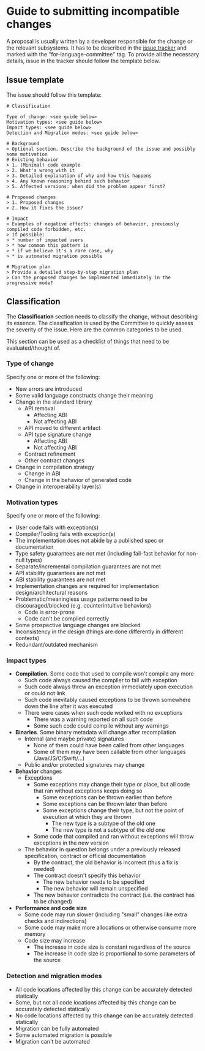 # Guide to submitting incompatible changes

A proposal is usually written by a developer responsible for the change or the relevant subsystems. It has to be described in the [issue tracker](https://youtrack.jetbrains.com/issues/KT?q=%23for-language-committee%20%23Unresolved%20tag:%20-language-committee-approved) and marked with the "for-language-committee" tag. To provide all the necessary details, issue in the tracker should follow the template below.

## Issue template

The issue should follow this template:

```text
# Classification

Type of change: <see guide below>
Motivation types: <see guide below>
Impact types: <see guide below>
Detection and Migration modes: <see guide below>

# Background
> Optional section. Describe the background of the issue and possibly some motivation
# Existing behavior
> 1. (Minimal) code example
> 2. What's wrong with it
> 3. Detailed explanation of why and how this happens
> 4. Any known reasoning behind such behavior
> 5. Affected versions: when did the problem appear first? 

# Proposed changes
> 1. Proposed changes
> 2. How it fixes the issue?

# Impact
> Examples of negative effects: changes of behavior, previously compiled code forbidden, etc.
> If possible: 
> * number of impacted users
> * how common this pattern is
> * if we believe it's a rare case, why
> * is automated migration possible

# Migration plan
> Provide a detailed step-by-step migration plan
> Can the proposed changes be implemented immediately in the progressive mode?
```

## Classification

The **Classification** section needs to classify the change, without describing its essence.
The classification is used by the Committee to quickly assess the severity of the issue. Here are the common categories to be used. 

This section can be used as a checklist of things that need to be evaluated/thought of.

### Type of change

Specify one or more of the following:
*   New errors are introduced
*   Some valid language constructs change their meaning
*   Change in the standard library
    *   API removal
        *   Affecting ABI
        *   Not affecting ABI
    *   API moved to different artifact
    *   API type signature change 
        *   Affecting ABI
        *   Not affecting ABI
    *   Contract refinement
    *   Other contract changes
*   Change in compilation strategy
    *   Change in ABI
    *   Change in the behavior of generated code
*   Change in interoperability layer(s)

### Motivation types

Specify one or more of the following:
*   User code fails with exception(s)
*   Compiler/Tooling fails with exception(s)
*   The implementation does not abide by a published spec or documentation
*   Type safety guarantees are not met (including fail-fast behavior for non-null types)
*   Separate/incremental compilation guarantees are not met
*   API stability guarantees are not met
*   ABI stability guarantees are not met
*   Implementation changes are required for implementation design/architectural reasons
*   Problematic/meaningless usage patterns need to be discouraged/blocked (e.g. counterintuitive behaviors)
    *   Code is error-prone
    *   Code can't be compiled correctly
*   Some prospective language changes are blocked
*   Inconsistency in the design (things are done differently in different contexts)
*   Redundant/outdated mechanism

### Impact types

*   **Compilation**. Some code that used to compile won't compile any more
    *   Such code always caused the compiler to fail with exception
    *   Such code always threw an exception immediately upon execution or could not link
    *   Such code inevitably caused exceptions to be thrown somewhere down the line after it was executed
    *   There were cases when such code worked with no exceptions
        *   There was a warning reported on all such code
        *   Some such code could compile without any warnings
*   **Binaries**. Some binary metadata will change after recompilation
    *   Internal (and maybe private) signatures
        *   None of them could have been called from other languages
        *   Some of them may have been callable from other languages (Java/JS/C/Swift/...)
    *   Public and/or protected signatures may change
*   **Behavior** changes
    *   Exceptions
        *   Some exceptions may change their type or place, but all code that ran without exceptions keeps doing so
            *   Some exceptions can be thrown earlier than before
            *   Some exceptions can be thrown later than before
            *   Some exceptions change their type, but not the point of execution at which they are thrown
                *   The new type is a subtype of the old one
                *   The new type is not a subtype of the old one
        *   Some code that compiled and ran without exceptions will throw exceptions in the new version
    *   The behavior in question belongs under a previously released specification, contract or official documentation
        *   By the contract, the old behavior is incorrect (thus a fix is needed)
        *   The contract doesn't specify this behavior
            *   The new behavior needs to be specified
            *   The new behavior will remain unspecified
        *   The new behavior contradicts the contract (i.e. the contract has to be changed)
*   **Performance and code size**
    *   Some code may run slower (including "small" changes like extra checks and indirections)
    *   Some code may make more allocations or otherwise consume more memory
    *   Code size may increase
        *   The increase in code size is constant regardless of the source
        *   The increase in code size is proportional to some parameters of the source

### Detection and migration modes

*   All code locations affected by this change can be accurately detected statically
*   Some, but not all code locations affected by this change can be accurately detected statically
*   No code locations affected by this change can be accurately detected statically
*   Migration can be fully automated
*   Some automated migration is possible
*   Migration can't be automated
